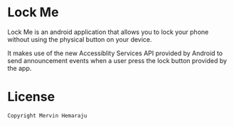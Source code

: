 # Lock Me

Lock Me is an android application that allows you to lock your phone without using the physical button on your device.

It makes use of the new Accessiblity Services API provided by Android to send announcement events when a user press the lock button
provided by the app.

# License

```
Copyright Mervin Hemaraju
```